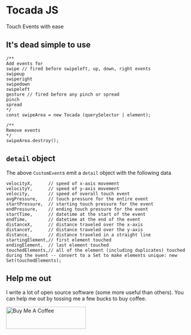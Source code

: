 # Tocada JS

Touch Events with ease
<br/>

## It's dead simple to use

```
/**
Add events for
swipe // fired before swipeleft, up, down, right events
swipeup
swiperight
swipedown
swipeleft
gesture // fired before any pinch or spread
pinch
spread
*/
const swipeArea = new Tocada (querySelector | element);

/**
Remove events
*/
swipeArea.destroy();

```

## `detail` object

The above `CustomEvent`s emit a `detail` object with the following data

```
velocityX,      // speed of x-axis movement
velocityY,      // speed of y-axis movement
velocity,       // speed of overall touch event
avgPressure,    // touch pressure for the entire event
startPressure,  // starting touch pressure for the event
endPressure,    // ending touch pressure for the event
startTime,      // datetime at the start of the event
endTime,        // datetime at the end of the event
distanceX,      // distance traveled over the x-axis
distanceY,      // distance traveled over the y-axis
distance,       // distance traveled in a straight line
startingElement,// first element touched
endingElement,  // last element touched
touchedElements,// all of the element (including duplicates) touched during the event -- convert to a Set to make elements unique: new Set(touchedElements);

```

## Help me out

I write a lot of open source software (some more useful than others). You can help me out by tossing me a few bucks to buy coffee.

<a href="https://www.buymeacoffee.com/tamb" target="_blank"><img src="https://cdn.buymeacoffee.com/buttons/v2/default-yellow.png" alt="Buy Me A Coffee" style="height: 60px !important;width: 217px !important;" ></a>
